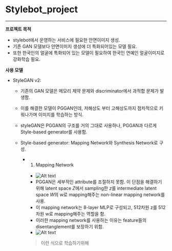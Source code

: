 # Stylebot_project
---
**프로젝트 목적**
- stylebot에서 운영하는 서비스에 필요한 안면이미지 생성.
- 기존 GAN 모델보다 안면이미지 생성에 더 특화되어있는 모델 필요.
- 또한 한국인의 얼굴에 특화되어 있는 모델이 필요하여 한국인 연예인 얼굴이미지로 강화학습 필요.

**사용 모델**
- StyleGAN v2:
   - 기존의 GAN 모델은 메모리 제약 문제와 discriminator에서 과적합 문제가 발생함.
   - 이를 해결한 모델이 PGGAN인데, 저해상도 부터 고해상도까지 점차적으로 키워나가며 이미지를 학습하는 방식.
   - styleGAN은 PGGAN의 구조를 거의 그대로 사용하나, PGGAN과 다르게 Style-based generator를 사용함.
   - Style-based generator: Mapping Network와 Synthesis Network로 구성.<br>

     - 1. Mapping Network<br><br>

       - ![Alt text](https://miro.medium.com/v2/resize:fit:720/format:webp/0*6lEwRXKiA8WGRlEc.png)
       - PGGAN은 세부적인 attribute를 조절하지 못함. 이 단점을 해결하기 위해 latent space $Z$에서 sampling한
         $z$를 intermediate latent space $W$의 $w$로 mapping해주는 non-linear mapping network를 사용.
       - 이 mapping network는 8-layer MLP로 구성되고, 512차원 z를 512차원 w로 mapping해주는 역할을 함.
       - 이러한 mapping network를 사용하는 이유는 feature들의 disentanglement를 보장하기 위함.
       - ![Alt text](https://velog.velcdn.com/images%2Fminjung-s%2Fpost%2Fe6367b47-18f4-4bbc-b53c-5c4d5b497ea0%2Fimage.png)
        > 이런 식으로 학습하기위해 

